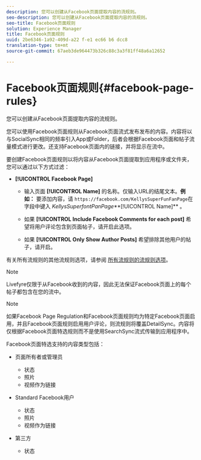 ```yaml
---
description: 您可以创建从Facebook页面提取内容的流规则。
seo-description: 您可以创建从Facebook页面提取内容的流规则。
seo-title: Facebook页面规则
solution: Experience Manager
title: Facebook页面规则
uuid: 2be6346-1a92-409d-a22 f-e1 ec66 b6 dcc8
translation-type: tm+mt
source-git-commit: 67aeb3de964473b326c88c3a3f81ff48a6a12652

---
```



# Facebook页面规则{#facebook-page-rules}

您可以创建从Facebook页面提取内容的流规则。

您可以使用Facebook页面规则从Facebook页面流式发布发布的内容。内容将以与SocialSync相同的频率引入App或Folder，后者会根据Facebook页面和帖子流量模式进行更改。还支持Facebook页面内的链接，并将显示在流中。

要创建Facebook页面规则以将内容从Facebook页面提取到应用程序或文件夹，您可以通过以下方式过滤：

* **[!UICONTROL Facebook Page]**

   * 输入页面 **[!UICONTROL Name]** 的名称。仅输入URL的结尾文本。**例如：** 要添加内容，请 `https://facebook.com/KellysSuperFunFanPage`在字段中键入 *KellysSuperfontPanPage***[!UICONTROL Name]** 。

   * 如果 **[!UICONTROL Include Facebook Comments for each post]** 希望将用户评论包含到页面帖子，请开启此选项。
   * 如果 **[!UICONTROL Only Show Author Posts]** 希望排除其他用户的帖子，请开启。

有关所有流规则的其他流规则选项，请参阅 [所有流规则的流规则选项](../c-streams/c-stream-rule-options-for-all-stream-rules.md#c_stream_rule_options_for_all_stream_rules)。

>[!NOTE]
>
>Livefyre仅限于从Facebook收到的内容，因此无法保证Facebook页面上的每个帖子都包含在您的流中。

>[!NOTE]
>
>如果Facebook Page Regulation和Facebook页面规则均为特定Facebook页面启用，并且Facebook页面规则启用用户评论，则流规则将覆盖DetailSync。内容将仅根据Facebook页面特选规则而不是使用SearchSync流式传输到应用程序中。

Facebook页面特选支持的内容类型包括：

* 页面所有者或管理员

   * 状态
   * 照片
   * 视频作为链接

* Standard Facebook用户

   * 状态
   * 照片
   * 视频作为链接

* 第三方

   * 状态

